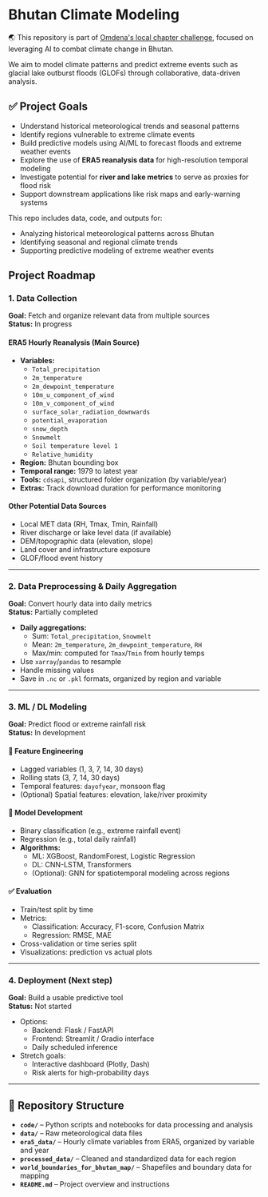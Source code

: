 
# Bhutan Climate Modeling

🌏 This repository is part of [Omdena's local chapter challenge](https://www.omdena.com/chapter-challenges/leveraging-ai-to-combat-climate-change-in-bhutan), focused on leveraging AI to combat climate change in Bhutan.

We aim to model climate patterns and predict extreme events such as glacial lake outburst floods (GLOFs) through collaborative, data-driven analysis.

## ✅ Project Goals

- Understand historical meteorological trends and seasonal patterns  
- Identify regions vulnerable to extreme climate events  
- Build predictive models using AI/ML to forecast floods and extreme weather events  
- Explore the use of **ERA5 reanalysis data** for high-resolution temporal modeling  
- Investigate potential for **river and lake metrics** to serve as proxies for flood risk  
- Support downstream applications like risk maps and early-warning systems

This repo includes data, code, and outputs for:
- Analyzing historical meteorological patterns across Bhutan
- Identifying seasonal and regional climate trends
- Supporting predictive modeling of extreme weather events


## Project Roadmap

### 1. Data Collection
**Goal:** Fetch and organize relevant data from multiple sources  
**Status:** In progress

####  ERA5 Hourly Reanalysis (Main Source)
- **Variables:**  
  - `Total_precipitation`  
  - `2m_temperature`  
  - `2m_dewpoint_temperature`  
  - `10m_u_component_of_wind`  
  - `10m_v_component_of_wind`  
  - `surface_solar_radiation_downwards`  
  - `potential_evaporation`  
  - `snow_depth`  
  - `Snowmelt`  
  - `Soil temperature level 1`  
  - `Relative_humidity`
- **Region:** Bhutan bounding box
- **Temporal range:** 1979 to latest year
- **Tools:** `cdsapi`, structured folder organization (by variable/year)
- **Extras:** Track download duration for performance monitoring

####  Other Potential Data Sources
- Local MET data (RH, Tmax, Tmin, Rainfall)
- River discharge or lake level data (if available)
- DEM/topographic data (elevation, slope)
- Land cover and infrastructure exposure
- GLOF/flood event history 

---

### 2. Data Preprocessing & Daily Aggregation
**Goal:** Convert hourly data into daily metrics  
**Status:** Partially completed

- **Daily aggregations:**
  - Sum: `Total_precipitation`, `Snowmelt`
  - Mean: `2m_temperature`, `2m_dewpoint_temperature`, `RH`
  - Max/min: computed for `Tmax`/`Tmin` from hourly temps
- Use `xarray`/`pandas` to resample
- Handle missing values
- Save in `.nc` or `.pkl` formats, organized by region and variable

---

### 3. ML / DL Modeling
**Goal:** Predict flood or extreme rainfall risk  
**Status:** In development

#### 🧩 Feature Engineering
- Lagged variables (1, 3, 7, 14, 30 days)
- Rolling stats (3, 7, 14, 30 days)
- Temporal features: `dayofyear`, monsoon flag
- (Optional) Spatial features: elevation, lake/river proximity

#### 🧠 Model Development
- Binary classification (e.g., extreme rainfall event)  
- Regression (e.g., total daily rainfall)
- **Algorithms:**
  - ML: XGBoost, RandomForest, Logistic Regression
  - DL: CNN-LSTM, Transformers
  - (Optional): GNN for spatiotemporal modeling across regions

#### ✅ Evaluation
- Train/test split by time
- Metrics:
  - Classification: Accuracy, F1-score, Confusion Matrix
  - Regression: RMSE, MAE
- Cross-validation or time series split
- Visualizations: prediction vs actual plots

---

### 4. Deployment (Next step)
**Goal:** Build a usable predictive tool  
**Status:** Not started

- Options:
  - Backend: Flask / FastAPI
  - Frontend: Streamlit / Gradio interface
  - Daily scheduled inference
- Stretch goals:
  - Interactive dashboard (Plotly, Dash)
  - Risk alerts for high-probability days

---


## 📁 Repository Structure

- **`code/`** – Python scripts and notebooks for data processing and analysis  
- **`data/`** – Raw meteorological data files
- **`era5_data/`** – Hourly climate variables from ERA5, organized by variable and year
- **`processed_data/`** – Cleaned and standardized data for each region  
- **`world_boundaries_for_bhutan_map/`** – Shapefiles and boundary data for mapping  
- **`README.md`** – Project overview and instructions  

